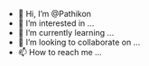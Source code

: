 - 👋 Hi, I’m @Pathikon
- 👀 I’m interested in ...
- 🌱 I’m currently learning ...
- 💞️ I’m looking to collaborate on ...
- 📫 How to reach me ...

<!---
Pathikon/Pathikon is a ✨ special ✨ repository because its `README.md` (this file) appears on your GitHub profile.
You can click the Preview link to take a look at your changes.
--->
